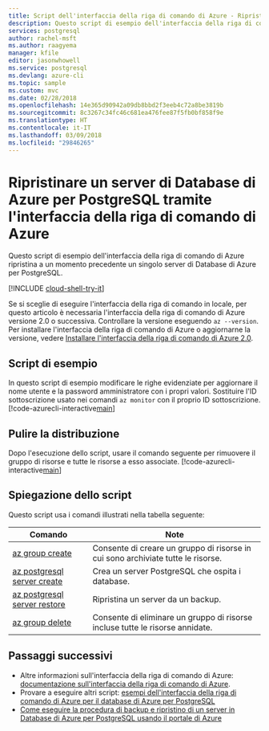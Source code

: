 ```yaml
---
title: Script dell'interfaccia della riga di comando di Azure - Ripristinare un server Database di Azure per PostgreSQL
description: Questo script di esempio dell'interfaccia della riga di comando di Azure mostra come ripristinare un server Database di Azure per PostgreSQL e i relativi database a un momento precedente.
services: postgresql
author: rachel-msft
ms.author: raagyema
manager: kfile
editor: jasonwhowell
ms.service: postgresql
ms.devlang: azure-cli
ms.topic: sample
ms.custom: mvc
ms.date: 02/28/2018
ms.openlocfilehash: 14e365d90942a09db8bbd2f3eeb4c72a8be3819b
ms.sourcegitcommit: 8c3267c34fc46c681ea476fee87f5fb0bf858f9e
ms.translationtype: HT
ms.contentlocale: it-IT
ms.lasthandoff: 03/09/2018
ms.locfileid: "29846265"
---
```

# <a name="restore-an-azure-database-for-postgresql-server-using-azure-cli"></a>Ripristinare un server di Database di Azure per PostgreSQL tramite l'interfaccia della riga di comando di Azure
Questo script di esempio dell'interfaccia della riga di comando di Azure ripristina a un momento precedente un singolo server di Database di Azure per PostgreSQL.

[!INCLUDE [cloud-shell-try-it](../../../includes/cloud-shell-try-it.md)]

Se si sceglie di eseguire l'interfaccia della riga di comando in locale, per questo articolo è necessaria l'interfaccia della riga di comando di Azure versione 2.0 o successiva. Controllare la versione eseguendo `az --version`. Per installare l'interfaccia della riga di comando di Azure o aggiornarne la versione, vedere [Installare l'interfaccia della riga di comando di Azure 2.0]( /cli/azure/install-azure-cli).

## <a name="sample-script"></a>Script di esempio
In questo script di esempio modificare le righe evidenziate per aggiornare il nome utente e la password amministratore con i propri valori. Sostituire l'ID sottoscrizione usato nei comandi `az monitor` con il proprio ID sottoscrizione.
[!code-azurecli-interactive[main](../../../cli_scripts/postgresql/backup-restore/backup-restore.sh?highlight=18-19 "Restore Azure Database for PostgreSQL.")]

## <a name="clean-up-deployment"></a>Pulire la distribuzione
Dopo l'esecuzione dello script, usare il comando seguente per rimuovere il gruppo di risorse e tutte le risorse a esso associate. 
[!code-azurecli-interactive[main](../../../cli_scripts/postgresql/backup-restore/delete-postgresql.sh  "Delete the resource group.")]

## <a name="script-explanation"></a>Spiegazione dello script
Questo script usa i comandi illustrati nella tabella seguente:

| **Comando** | **Note** |
|---|---|
| [az group create](/cli/azure/group#az_group_create) | Consente di creare un gruppo di risorse in cui sono archiviate tutte le risorse. |
| [az postgresql server create](/cli/azure/postgresql/server#az_msql_server_create) | Crea un server PostgreSQL che ospita i database. |
| [az postgresql server restore](/cli/azure/postgresql/server#az_msql_server_restore) | Ripristina un server da un backup. |
| [az group delete](/cli/azure/group#az_group_delete) | Consente di eliminare un gruppo di risorse incluse tutte le risorse annidate. |

## <a name="next-steps"></a>Passaggi successivi
- Altre informazioni sull'interfaccia della riga di comando di Azure: [documentazione sull'interfaccia della riga di comando di Azure](/cli/azure).
- Provare a eseguire altri script: [esempi dell'interfaccia della riga di comando di Azure per il database di Azure per PostgreSQL](../sample-scripts-azure-cli.md)
- [Come eseguire la procedura di backup e ripristino di un server in Database di Azure per PostgreSQL usando il portale di Azure](../howto-restore-server-portal.md)
